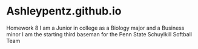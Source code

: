 # Ashleypentz.github.io
Homework 8
I am a Junior in college as a Biology major and a Business minor
I am the starting third baseman for the Penn State Schuylkill Softball Team
